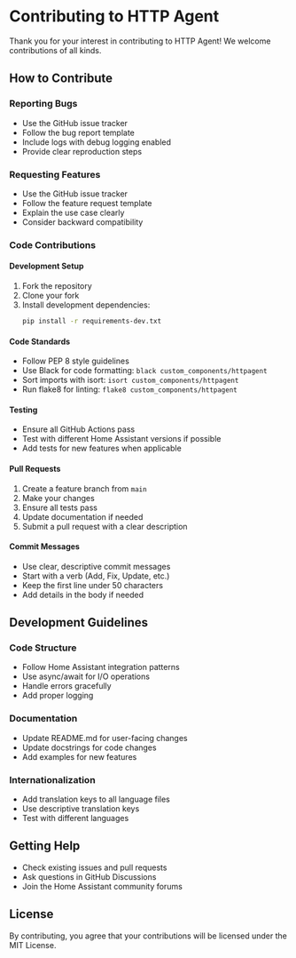 # Contributing to HTTP Agent

Thank you for your interest in contributing to HTTP Agent! We welcome contributions of all kinds.

## How to Contribute

### Reporting Bugs
- Use the GitHub issue tracker
- Follow the bug report template
- Include logs with debug logging enabled
- Provide clear reproduction steps

### Requesting Features
- Use the GitHub issue tracker
- Follow the feature request template
- Explain the use case clearly
- Consider backward compatibility

### Code Contributions

#### Development Setup
1. Fork the repository
2. Clone your fork
3. Install development dependencies:
   ```bash
   pip install -r requirements-dev.txt
   ```

#### Code Standards
- Follow PEP 8 style guidelines
- Use Black for code formatting: `black custom_components/httpagent`
- Sort imports with isort: `isort custom_components/httpagent`
- Run flake8 for linting: `flake8 custom_components/httpagent`

#### Testing
- Ensure all GitHub Actions pass
- Test with different Home Assistant versions if possible
- Add tests for new features when applicable

#### Pull Requests
1. Create a feature branch from `main`
2. Make your changes
3. Ensure all tests pass
4. Update documentation if needed
5. Submit a pull request with a clear description

#### Commit Messages
- Use clear, descriptive commit messages
- Start with a verb (Add, Fix, Update, etc.)
- Keep the first line under 50 characters
- Add details in the body if needed

## Development Guidelines

### Code Structure
- Follow Home Assistant integration patterns
- Use async/await for I/O operations
- Handle errors gracefully
- Add proper logging

### Documentation
- Update README.md for user-facing changes
- Update docstrings for code changes
- Add examples for new features

### Internationalization
- Add translation keys to all language files
- Use descriptive translation keys
- Test with different languages

## Getting Help

- Check existing issues and pull requests
- Ask questions in GitHub Discussions
- Join the Home Assistant community forums

## License

By contributing, you agree that your contributions will be licensed under the MIT License.